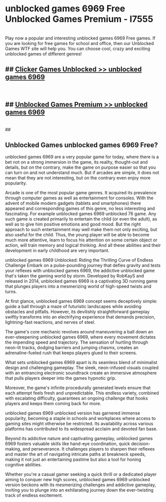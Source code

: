 # unblocked games 6969 Free Unblocked Games Premium - l7555 <br>
<br>
Play now a popular and interesting unblocked games 6969 Free games. If you are looking for free games for school and office, then our Unblocked Games WTF site will help you. You can choose cool, crazy and exciting unblocked games of different genres!


## ##  [Clicker Games Unblocked >> unblocked games 6969](http://freeplayer.one?title=unblocked_games_6969&ref=M1)
  <br>

##  ## [Unblocked Games Premium >> unblocked games 6969](http://freeplayer.one?title=unblocked_games_6969&ref=M1)
  <br>
  ##



## Unblocked Games unblocked games 6969 Free?

unblocked games 6969 are a very popular game for today, where there is a bet not on a strong immersion in the game, its reality, thought-out and details, but on the contrary, make the game on purpose easier so that you can turn on and not understand much. But if arcades are simple, it does not mean that they are not interesting, but on the contrary even enjoy more popularity.

Arcade is one of the most popular game genres. It acquired its prevalence through computer games as well as entertainment for consoles. With the advent of mobile modern gadgets (tablets and smartphones) there appeared and corresponding games of this genre, no less interesting and fascinating. For example unblocked games 6969 unblocked 76 game. Any such game is created primarily to entertain the child (or even the adult), as well as to give him positive emotions and good mood. But the right approach to such entertainment may well make them not only exciting, but also useful for the child. Thus, the young player will be able to become much more attentive, learn to focus his attention on some certain object or action, will train memory and logical thinking. And all these abilities and their development in early childhood are very important.

unblocked games 6969 Unblocked: Riding the Thrilling Curve of Endless Challenge
Embark on a pulse-pounding journey that defies gravity and tests your reflexes with unblocked games 6969, the addictive unblocked game that's taken the gaming world by storm. Developed by RobKayS and released in 2014, unblocked games 6969 is a captivating 3D running game that plunges players into a mesmerizing world of high-speed twists and turns.

At first glance, unblocked games 6969 concept seems deceptively simple: guide a ball through a maze of futuristic landscapes while avoiding obstacles and pitfalls. However, its devilishly straightforward gameplay swiftly transforms into an electrifying experience that demands precision, lightning-fast reactions, and nerves of steel.

The game's core mechanic revolves around maneuvering a ball down an ever-steepening unblocked games 6969, where every movement dictates the impending speed and trajectory. The sensation of hurtling through neon-lit tracks, dodging barriers and jumping chasms, creates an adrenaline-fueled rush that keeps players glued to their screens.

What sets unblocked games 6969 apart is its seamless blend of minimalist design and challenging gameplay. The sleek, neon-infused visuals coupled with an entrancing electronic soundtrack create an immersive atmosphere that pulls players deeper into the games hypnotic grip.

Moreover, the game's infinite procedurally generated levels ensure that each attempt feels fresh and unpredictable. This endless variety, combined with escalating difficulty, guarantees an ongoing challenge that hooks players and keeps them coming back for more.

unblocked games 6969 unblocked version has garnered immense popularity, becoming a staple in schools and workplaces where access to gaming sites might otherwise be restricted. Its availability across various platforms has contributed to its widespread acclaim and devoted fan base.

Beyond its addictive nature and captivating gameplay, unblocked games 6969 fosters valuable skills like hand-eye coordination, quick decision-making, and perseverance. It challenges players to sharpen their reflexes and master the art of navigating intricate paths at breakneck speeds, making it not just an entertaining pastime but also a tool for honing cognitive abilities.

Whether you're a casual gamer seeking a quick thrill or a dedicated player aiming to conquer new high scores, unblocked games 6969 unblocked version beckons with its mesmerizing challenges and addictive gameplay, inviting you to plunge into an exhilarating journey down the ever-twisting track of endless excitement.